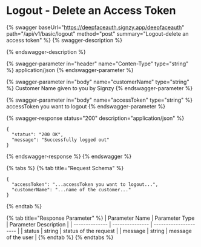 # Logout - Delete an Access Token



{% swagger baseUrl="https://deepfaceauth.signzy.app/deepfaceauth" path="/api/v1/basic/logout" method="post" summary="Logout-delete an access token" %}
{% swagger-description %}

{% endswagger-description %}

{% swagger-parameter in="header" name="Conten-Type" type="string" %}
application/json
{% endswagger-parameter %}

{% swagger-parameter in="body" name="customerName" type="string" %}
Customer Name given to you by Signzy
{% endswagger-parameter %}

{% swagger-parameter in="body" name="accessToken" type="string" %}
accessToken you want to logout
{% endswagger-parameter %}

{% swagger-response status="200" description="application/json" %}
```
{
  "status": "200 OK",
  "message": "Successfully logged out"
}
```
{% endswagger-response %}
{% endswagger %}

{% tabs %}
{% tab title="Request Schema" %}
```
{
  "accessToken": "...accessToken you want to logout...",
  "customerName": "...name of the customer..."
}
```
{% endtab %}

{% tab title="Response Parameter" %}
| Parameter Name | Parameter Type  | Parameter Description |
| -------------- | --------------- | --------------------- |
| status         | string          | status of the request |
| message        | string          | message of the user   |
{% endtab %}
{% endtabs %}
